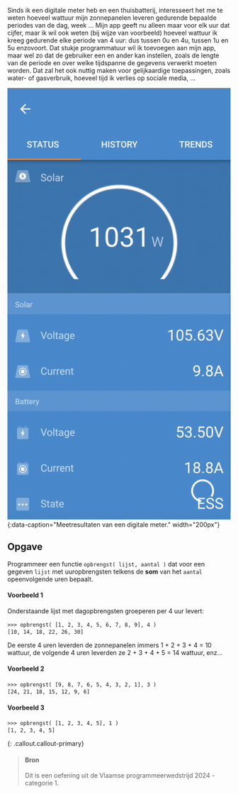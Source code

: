 Sinds ik een digitale meter heb en een thuisbatterij, interesseert het me te weten hoeveel wattuur mijn zonnepanelen leveren gedurende bepaalde periodes van de dag, week ... Mijn app geeft nu alleen maar voor elk uur dat cijfer, maar ik wil ook weten (bij wijze van voorbeeld) hoeveel wattuur ik kreeg gedurende elke periode van 4 uur: dus tussen 0u en 4u, tussen 1u en 5u enzovoort. Dat stukje programmatuur wil ik toevoegen aan mijn app, maar wel zo dat de gebruiker een en ander kan instellen, zoals de lengte van
de periode en over welke tijdspanne de gegevens verwerkt moeten worden. Dat zal het ook nuttig maken voor gelijkaardige toepassingen, zoals water- of gasverbruik, hoeveel tijd ik verlies op sociale media, ...

![Meetresultaten van een digitale meter.](media/solar.gif "Meetresultaten van een digitale meter."){:data-caption="Meetresultaten van een digitale meter." width="200px"}

## Opgave

Programmeer een functie `opbrengst( lijst, aantal )` dat voor een gegeven `lijst` met uuropbrengsten telkens de **som** van het `aantal` opeenvolgende uren bepaalt.

#### Voorbeeld 1

Onderstaande lijst met dagopbrengsten groeperen per 4 uur levert:

```
>>> opbrengst( [1, 2, 3, 4, 5, 6, 7, 8, 9], 4 )
[10, 14, 18, 22, 26, 30]
```

De eerste 4 uren leverden de zonnepanelen immers 1 + 2 + 3 + 4 = 10 wattuur, de volgende 4 uren leverden ze 2 + 3 + 4 + 5 = 14 wattuur, enz...

#### Voorbeeld 2

```
>>> opbrengst( [9, 8, 7, 6, 5, 4, 3, 2, 1], 3 )
[24, 21, 18, 15, 12, 9, 6]
```

#### Voorbeeld 3

```
>>> opbrengst( [1, 2, 3, 4, 5], 1 )
[1, 2, 3, 4, 5]
```

{: .callout.callout-primary}
> #### Bron
> Dit is een oefening uit de Vlaamse programmeerwedstrijd 2024 - categorie 1.